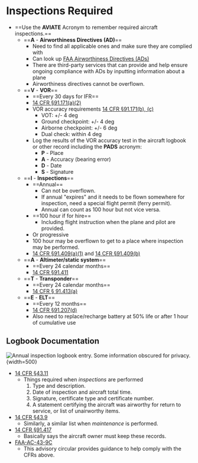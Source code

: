 # Inspections Required

* ==Use the **AVIATE** Acronym to remember required aircraft inspections.==
  * ==**A** - **Airworthiness Directives (AD)**==
    * Need to find all applicable ones and make sure they are complied with
    * Can look up [FAA Airworthiness Directives (ADs)](https://www.faa.gov/regulations_policies/airworthiness_directives/)
    * There are third-party services that can provide and help ensure ongoing compliance with ADs by inputting information about a plane
    * Airworthiness directives cannot be overflown.
  * ==**V** - **VOR**==
    * ==Every 30 days for IFR==
    * [14 CFR &sect;91.171(a)(2)](https://www.ecfr.gov/current/title-14/chapter-I/subchapter-F/part-91/subpart-B/subject-group-ECFRef6e8c57f580cfd/section-91.171)
    * VOR accuracy requirements [14 CFR &sect;91.171(b), (c)](https://www.ecfr.gov/current/title-14/chapter-I/subchapter-F/part-91/subpart-B/subject-group-ECFRef6e8c57f580cfd/section-91.171)
      * VOT: +/- 4 deg
      * Ground checkpoint: +/- 4 deg
      * Airborne checkpoint: +/- 6 deg
      * Dual check: within 4 deg
    * Log the results of the VOR accuracy test in the aircraft logbook or other record including the **PADS** acronym:
      * **P** - Place
      * **A** - Accuracy (bearing error)
      * **D** - Date
      * **S** - Signature
  * ==**I** - **Inspections**==
    * ==Annual==
      * Can not be overflown.
      * If annual "expires" and it needs to be flown somewhere for inspection, need a special flight permit (ferry permit).
      * Annual can count as 100 hour but not vice versa.
    * ==100 hour if for hire==
      * Including flight instruction when the plane and pilot are provided.
    * Or progressive
    * 100 hour may be overflown to get to a place where inspection may be performed.
    * [14 CFR &sect;91.409(a)(1)](https://www.ecfr.gov/current/title-14/part-91/section-91.409#p-91.409(a)(1)) and [14 CFR &sect;91.409(b)](https://www.ecfr.gov/current/title-14/part-91/section-91.409#p-91.409(2))
  * ==**A** - **Altimeter/static system**==
    * ==Every 24 calendar months==
    * [14 CFR &sect;91.411](https://www.ecfr.gov/current/title-14/chapter-I/subchapter-F/part-91/subpart-E/section-91.411)
  * ==**T** - **Transponder**==
    * ==Every 24 calendar months==
    * [14 CFR &sect; 91.413(a)](https://www.ecfr.gov/current/title-14/chapter-I/subchapter-F/part-91/subpart-E/section-91.413)
  * ==**E** - **ELT**==
    * ==Every 12 months==
    * [14 CFR &sect;91.207(d)](https://www.ecfr.gov/current/title-14/chapter-I/subchapter-F/part-91/subpart-C/section-91.207)
    * Also need to replace/recharge battery at 50% life or after 1 hour of cumulative use

## Logbook Documentation

![Annual inspection logbook entry. Some information obscured for privacy.](/img/annual-inspection.jpeg){width=500}

* [14 CFR &sect;43.11](https://www.ecfr.gov/current/title-14/chapter-I/subchapter-C/part-43/section-43.11)
  * Things required when _inspections_ are performed
    1. Type and description.
    2. Date of inspection and aircraft total time.
    3. Signature, certificate type and certificate number.
    4. A statement certifying the aircraft was airworthy for return to service, or list of unairworthy items.
* [14 CFR &sect;43.9](https://www.ecfr.gov/current/title-14/chapter-I/subchapter-C/part-43/section-43.9)
  * Similarly, a similar list when _maintenance_ is performed.
* [14 CFR &sect;91.417](https://www.ecfr.gov/current/title-14/chapter-I/subchapter-F/part-91/subpart-E/section-91.417)
  * Basically says the aircraft owner must keep these records.
* [FAA-AC-43-9C](https://www.faa.gov/documentLibrary/media/Advisory_Circular/AC_43-9C_CHG_2.pdf)
  * This advisory circular provides guidance to help comply with the CFRs above.
